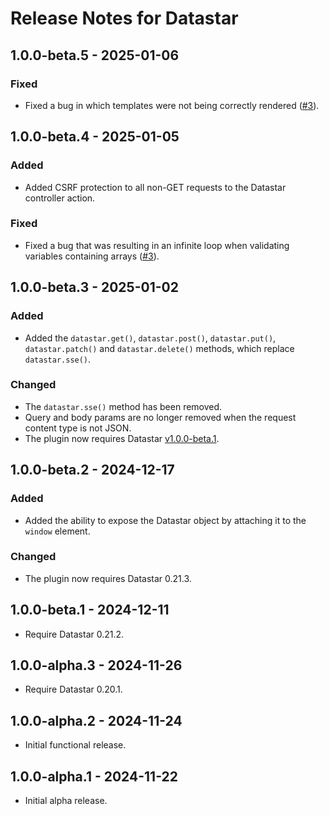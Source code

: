 # Release Notes for Datastar

## 1.0.0-beta.5 - 2025-01-06

### Fixed

- Fixed a bug in which templates were not being correctly rendered ([#3](https://github.com/putyourlightson/craft-datastar/issues/3)).

## 1.0.0-beta.4 - 2025-01-05

### Added

- Added CSRF protection to all non-GET requests to the Datastar controller action.

### Fixed

- Fixed a bug that was resulting in an infinite loop when validating variables containing arrays ([#3](https://github.com/putyourlightson/craft-datastar/issues/3)).

## 1.0.0-beta.3 - 2025-01-02

### Added

- Added the `datastar.get()`, `datastar.post()`, `datastar.put()`, `datastar.patch()` and `datastar.delete()` methods, which replace `datastar.sse()`.

### Changed

- The `datastar.sse()` method has been removed.
- Query and body params are no longer removed when the request content type is not JSON.
- The plugin now requires Datastar [v1.0.0-beta.1](https://github.com/starfederation/datastar/releases/tag/v1.0.0-beta.1).

## 1.0.0-beta.2 - 2024-12-17

### Added

- Added the ability to expose the Datastar object by attaching it to the `window` element.

### Changed

- The plugin now requires Datastar 0.21.3.

## 1.0.0-beta.1 - 2024-12-11

- Require Datastar 0.21.2.

## 1.0.0-alpha.3 - 2024-11-26

- Require Datastar 0.20.1.

## 1.0.0-alpha.2 - 2024-11-24

- Initial functional release.

## 1.0.0-alpha.1 - 2024-11-22

- Initial alpha release.
